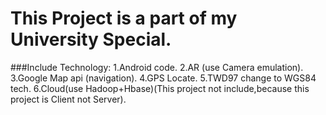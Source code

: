 This Project is a part of my University Special.
================================================
###Include Technology:
    1.Android code.
    2.AR (use Camera emulation).
    3.Google Map api (navigation).
    4.GPS Locate.
    5.TWD97 change to WGS84 tech.
    6.Cloud(use Hadoop+Hbase)(This project not include,because this project is Client not Server).
    

    
